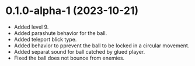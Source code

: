 # 0.1.0-alpha-1 (2023-10-21)

- Added level 9.
- Added parashute behavior for the ball.
- Added teleport blick type.
- Added behavior to pprevent the ball to be locked in a circular movement.
- Added separat sound for ball catched by glued player.
- Fixed the ball does not bounce from enemies.